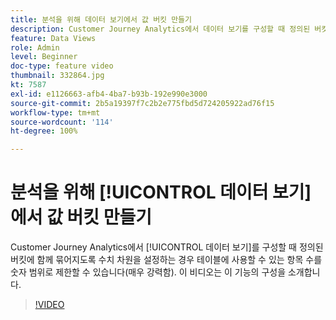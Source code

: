 ```yaml
---
title: 분석을 위해 데이터 보기에서 값 버킷 만들기
description: Customer Journey Analytics에서 데이터 보기를 구성할 때 정의된 버킷에 함께 묶어지도록 수치 차원을 설정하는 경우 테이블에 사용할 수 있는 항목 수를 숫자 범위로 제한할 수 있습니다(매우 강력함). 이 비디오는 이 기능의 구성을 소개합니다.
feature: Data Views
role: Admin
level: Beginner
doc-type: feature video
thumbnail: 332864.jpg
kt: 7587
exl-id: e1126663-afb4-4ba7-b93b-192e990e3000
source-git-commit: 2b5a19397f7c2b2e775fbd5d724205922ad76f15
workflow-type: tm+mt
source-wordcount: '114'
ht-degree: 100%

---
```


# 분석을 위해 [!UICONTROL 데이터 보기]에서 값 버킷 만들기

Customer Journey Analytics에서 [!UICONTROL 데이터 보기]를 구성할 때 정의된 버킷에 함께 묶어지도록 수치 차원을 설정하는 경우 테이블에 사용할 수 있는 항목 수를 숫자 범위로 제한할 수 있습니다(매우 강력함). 이 비디오는 이 기능의 구성을 소개합니다.

>[!VIDEO](https://video.tv.adobe.com/v/332864/?quality=12&learn=on)
